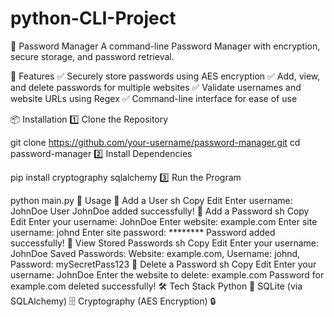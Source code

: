 
# python-CLI-Project

📌 Password Manager
A command-line Password Manager with encryption, secure storage, and password retrieval.

🚀 Features
✅ Securely store passwords using AES encryption
✅ Add, view, and delete passwords for multiple websites
✅ Validate usernames and website URLs using Regex
✅ Command-line interface for ease of use

📦 Installation
1️⃣ Clone the Repository

git clone https://github.com/your-username/password-manager.git
cd password-manager
2️⃣ Install Dependencies

pip install cryptography sqlalchemy
3️⃣ Run the Program

python main.py
🔧 Usage
📌 Add a User
sh
Copy
Edit
Enter username: JohnDoe
User JohnDoe added successfully!
📌 Add a Password
sh
Copy
Edit
Enter your username: JohnDoe
Enter website: example.com
Enter site username: johnd
Enter site password: ********
Password added successfully!
📌 View Stored Passwords
sh
Copy
Edit
Enter your username: JohnDoe
Saved Passwords:
Website: example.com, Username: johnd, Password: mySecretPass123
📌 Delete a Password
sh
Copy
Edit
Enter your username: JohnDoe
Enter the website to delete: example.com
Password for example.com deleted successfully!
🛠 Tech Stack
Python 🐍
SQLite (via SQLAlchemy) 🗄
Cryptography (AES Encryption) 🔒

